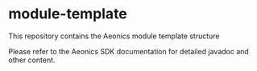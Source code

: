 # module-template
This repository contains the Aeonics module template structure

Please refer to the Aeonics SDK documentation for detailed javadoc and other content.